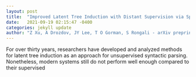 ```yaml
---
layout: post
title:  "Improved Latent Tree Induction with Distant Supervision via Span Constraints"
date:   2021-09-19 02:15:47 -0400
categories: jekyll update
author: "Z Xu, A Drozdov, JY Lee, T O Gorman, S Rongali - arXiv preprint arXiv , 2021"
---
```

For over thirty years, researchers have developed and analyzed methods for latent tree induction as an approach for unsupervised syntactic parsing. Nonetheless, modern systems still do not perform well enough compared to their supervised